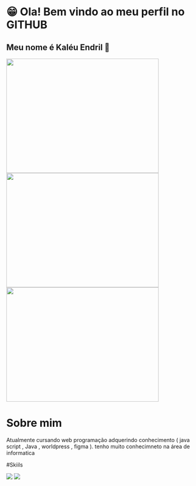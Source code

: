# 😁 Ola! Bem vindo ao meu perfil no GITHUB
## Meu nome é Kaléu Endril 🤝
<img src="https://camo.githubusercontent.com/23bcc60f86f22aed42b80d18750701fd0292295de01350f8dbe52b9256fb12ea/68747470733a2f2f6769746875622d726561646d652d73746174732e76657263656c2e6170702f6170693f757365726e616d653d6b616c6575656e6472696c267468656d653d64617263756c612673686f775f69636f6e733d7472756526686964655f626f726465723d66616c736526636f756e745f707269766174653d74727565" width="400" height="300" />
<img src="https://camo.githubusercontent.com/64325531214a8812164f7b8fac9352afaf56e97b4f2d86793672eeb71063fc8f/68747470733a2f2f6769746875622d726561646d652d73747265616b2d73746174732e6865726f6b756170702e636f6d2f3f757365723d6b616c6575656e6472696c267468656d653d64617263756c6126686964655f626f726465723d66616c7365" width="400" height="300" />
<img src="https://camo.githubusercontent.com/cce5c83b4119450729c423acc010268d8d6094197791096178e312f77ff1967f/68747470733a2f2f6769746875622d726561646d652d73746174732e76657263656c2e6170702f6170692f746f702d6c616e67732f3f757365726e616d653d6b616c6575656e6472696c267468656d653d64617263756c612673686f775f69636f6e733d7472756526686964655f626f726465723d66616c7365266c61796f75743d636f6d70616374" width="400" height="300" />

# Sobre mim
Atualmente cursando web programação adquerindo conhecimento ( java script , Java , worldpress , figma ).
tenho muito conhecimneto na área de informatica 

#Skiils 
<div>
<img src="https://img.shields.io/badge/WhatsApp-25D366?style=for-the-badge&logo=whatsapp&logoColor=white" width="height="/>
<img src="https://img.shields.io/badge/Discord-7289DA?style=for-the-badge&logo=discord&logoColor=white" width="height="/>
